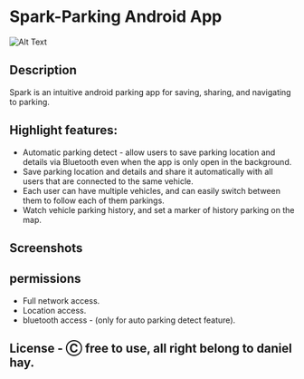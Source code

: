 # Spark-Parking Android App 
![Alt Text](https://i.ibb.co/DpH3szG/parking-copy.png) 
## Description 
Spark is an intuitive android parking app for saving, sharing, and navigating to parking.

## Highlight features:
* Automatic parking detect - allow users to save parking location and details via Bluetooth even when the app is only open in the background.
* Save parking location and details and share it automatically with all users that are connected to the same vehicle.
* Each user can have multiple vehicles, and can easily switch between them to follow each of them parkings.
* Watch vehicle parking history, and set a marker of history parking on the map.
## Screenshots
## permissions
* Full network access.
* Location access.
* bluetooth access - (only for auto parking detect feature).
## License - Ⓒ free to use, all right belong to daniel hay.
